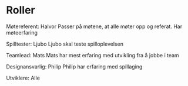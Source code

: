 # Roller

Møtereferent: Halvor
  Passer på møtene, at alle møter opp og referat. Har møteerfaring

Spilltester: Ljubo
  Ljubo skal teste spilloplevelsen

Teamlead: Mats
  Mats har mest erfaring med utvikling fra å jobbe i team

Designansvarlig: Philip
  Philip har erfaring med spillaging

Utviklere: Alle

